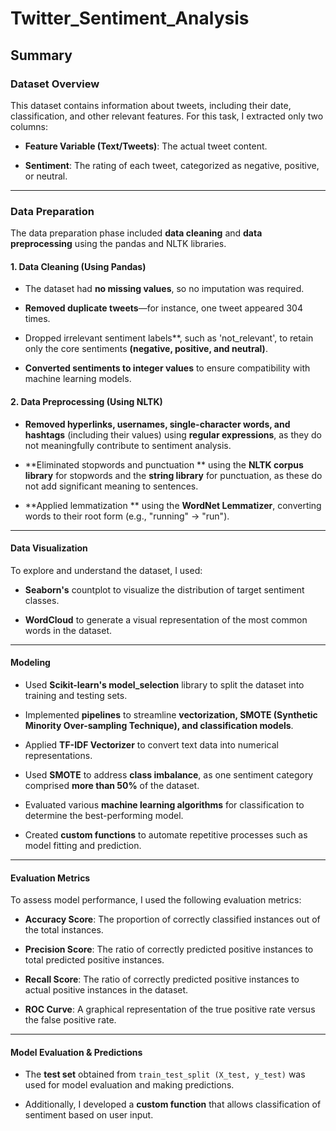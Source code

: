 # Twitter_Sentiment_Analysis
## Summary
### Dataset Overview
This dataset contains information about tweets, including their date, classification, and other relevant features. For this task, I extracted only two columns:
- **Feature Variable (Text/Tweets)**: The actual tweet content.

- **Sentiment**: The rating of each tweet, categorized as negative, positive, or neutral.
________________________________________
### Data Preparation
The data preparation phase included **data cleaning** and **data preprocessing** using the pandas and NLTK libraries.
#### 1. Data Cleaning (Using Pandas)
- The dataset had **no missing values**, so no imputation was required.

- **Removed duplicate tweets**—for instance, one tweet appeared 304 times.

- Dropped irrelevant sentiment labels**, such as 'not_relevant', to retain only the core sentiments **(negative, positive, and neutral)**.

- **Converted sentiments to integer values** to ensure compatibility with machine learning models.

####  2. Data Preprocessing (Using NLTK)
- **Removed hyperlinks, usernames, single-character words, and hashtags** (including their values) using **regular expressions**, as they do not meaningfully contribute to sentiment analysis.

- **Eliminated stopwords and punctuation ** using the **NLTK corpus library** for stopwords and the **string library** for punctuation, as these do not add significant meaning to sentences.

- **Applied lemmatization ** using the **WordNet Lemmatizer**, converting words to their root form (e.g., "running" → "run").
________________________________________
#### Data Visualization
To explore and understand the dataset, I used:
- **Seaborn's** countplot to visualize the distribution of target sentiment classes.

- **WordCloud** to generate a visual representation of the most common words in the dataset.
________________________________________
#### Modeling
- Used **Scikit-learn's model_selection** library to split the dataset into training and testing sets.

- Implemented **pipelines** to streamline **vectorization, SMOTE (Synthetic Minority Over-sampling Technique), and classification models**.

- Applied **TF-IDF Vectorizer** to convert text data into numerical representations.

- Used **SMOTE** to address **class imbalance**, as one sentiment category comprised **more than 50%** of the dataset.

- Evaluated various **machine learning algorithms** for classification to determine the best-performing model.

- Created **custom functions** to automate repetitive processes such as model fitting and prediction.
________________________________________
#### Evaluation Metrics
To assess model performance, I used the following evaluation metrics:
- **Accuracy Score**: The proportion of correctly classified instances out of the total instances.

- **Precision Score**: The ratio of correctly predicted positive instances to total predicted positive instances.

- **Recall Score**: The ratio of correctly predicted positive instances to actual positive instances in the dataset.

- **ROC Curve**: A graphical representation of the true positive rate versus the false positive rate.
________________________________________
#### Model Evaluation & Predictions
- The **test set** obtained from `train_test_split (X_test, y_test)` was used for model evaluation and making predictions.

- Additionally, I developed a **custom function** that allows classification of sentiment based on user input.

